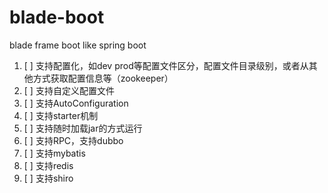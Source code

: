# blade-boot
blade frame boot like spring boot


1. [ ] 支持配置化，如dev prod等配置文件区分，配置文件目录级别，或者从其他方式获取配置信息等（zookeeper）
2. [ ] 支持自定义配置文件
3. [ ] 支持AutoConfiguration
4. [ ] 支持starter机制
5. [ ] 支持随时加载jar的方式运行
6. [ ] 支持RPC，支持dubbo
7. [ ] 支持mybatis
8. [ ] 支持redis
9. [ ] 支持shiro
